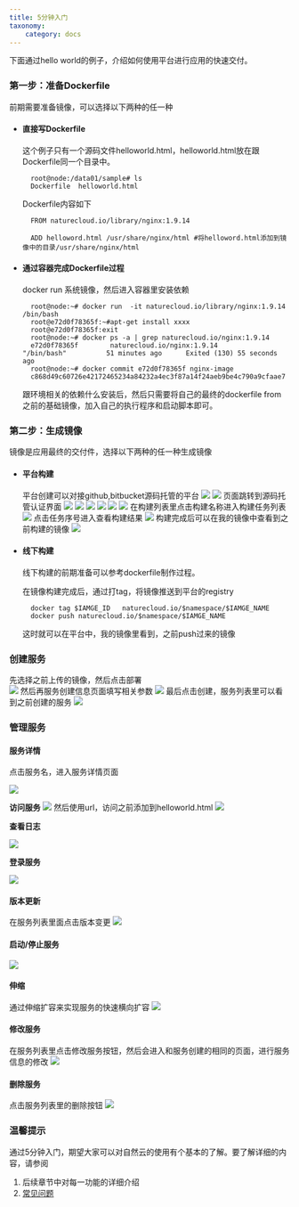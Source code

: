 ```yaml
---
title: 5分钟入门
taxonomy:
    category: docs
---
```


下面通过hello world的例子，介绍如何使用平台进行应用的快速交付。

### 第一步：准备Dockerfile ###

前期需要准备镜像，可以选择以下两种的任一种

- #### 直接写Dockerfile ####

	这个例子只有一个源码文件helloworld.html，helloworld.html放在跟Dockerfile同一个目录中。

		root@node:/data01/sample# ls
		Dockerfile  helloworld.html

	Dockerfile内容如下
	
		FROM naturecloud.io/library/nginx:1.9.14

		ADD helloword.html /usr/share/nginx/html #将helloword.html添加到镜像中的目录/usr/share/nginx/html


- #### 通过容器完成Dockerfile过程 ####

	docker run 系统镜像，然后进入容器里安装依赖
	
		root@node:~# docker run  -it naturecloud.io/library/nginx:1.9.14 /bin/bash
		root@e72d0f78365f:~#apt-get install xxxx
		root@e72d0f78365f:exit
		root@node:~# docker ps -a | grep naturecloud.io/nginx:1.9.14
		e72d0f78365f        naturecloud.io/nginx:1.9.14                                      "/bin/bash"          51 minutes ago      Exited (130) 55 seconds ago     
		root@node:~# docker commit e72d0f78365f nginx-image
		c868d49c60726e42172465234a84232a4ec3f87a14f24aeb9be4c790a9cfaae7

	跟环境相关的依赖什么安装后，然后只需要将自己的最终的dockerfile from 之前的基础镜像，加入自己的执行程序和启动脚本即可。


### 第二步：生成镜像 ###

镜像是应用最终的交付件，选择以下两种的任一种生成镜像

- #### 平台构建 ####
	
	平台创建可以对接github,bitbucket源码托管的平台
	![](buildcreate.png)
	![](sourcebuild.png)
	页面跳转到源码托管认证界面
	![](oauth-login.png)
	![](oauth-access.png)
	![](build-select.png)
	![](buildselect-1.png)
	![](buildstart.png)
	![](buildstart-1.png)
	在构建列表里点击构建名称进入构建任务列表
	![](buildretlist.png)
	点击任务序号进入查看构建结果
	![](buildret.png)
	构建完成后可以在我的镜像中查看到之前构建的镜像
	![](myImage.png)
	

- #### 线下构建 ####

	线下构建的前期准备可以参考dockerfile制作过程。
	
	在镜像构建完成后，通过打tag，将镜像推送到平台的registry

		docker tag $IAMGE_ID   naturecloud.io/$namespace/$IAMGE_NAME
		docker push naturecloud.io/$namespace/$IAMGE_NAME
		
	这时就可以在平台中，我的镜像里看到，之前push过来的镜像

### 创建服务 ###

先选择之前上传的镜像，然后点击部署	
![](servicecreate-selectimage.png)
然后再服务创建信息页面填写相关参数
![](servicecreate-info.png)
最后点击创建，服务列表里可以看到之前创建的服务
![](servicelist.png)

### 管理服务 ###



#### 服务详情 ####

点击服务名，进入服务详情页面

![](servicedetail.png)

**访问服务**
![](serviceAccess.png)
然后使用url，访问之前添加到helloworld.html
![](helloworld-test.png)

**查看日志**

![](servicedetail-log.png)

**登录服务**

![](servicedetail-console.png)

#### 版本更新 ####

在服务列表里面点击版本变更
![](serviceUpdate.png)

#### 启动/停止服务 ####

![](servicestartstop.png)

#### 伸缩 ####

通过伸缩扩容来实现服务的快速横向扩容
![](servicescale.png)

#### 修改服务 ####

在服务列表里点击修改服务按钮，然后会进入和服务创建的相同的页面，进行服务信息的修改
![](serviceModify.png)

#### 删除服务 ####

点击服务列表里的删除按钮
![](servicedelete.png)

### 温馨提示 ###

通过5分钟入门，期望大家可以对自然云的使用有个基本的了解。要了解详细的内容，请参阅

1. 后续章节中对每一功能的详细介绍
2. [常见问题](../q&a)
